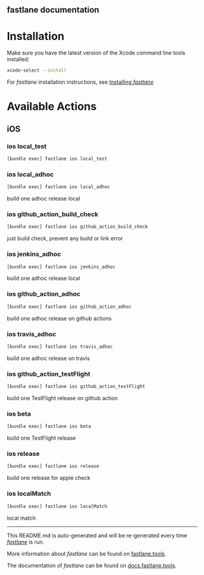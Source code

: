 fastlane documentation
----

# Installation

Make sure you have the latest version of the Xcode command line tools installed:

```sh
xcode-select --install
```

For _fastlane_ installation instructions, see [Installing _fastlane_](https://docs.fastlane.tools/#installing-fastlane)

# Available Actions

## iOS

### ios local_test

```sh
[bundle exec] fastlane ios local_test
```



### ios local_adhoc

```sh
[bundle exec] fastlane ios local_adhoc
```

build one adhoc release local

### ios github_action_build_check

```sh
[bundle exec] fastlane ios github_action_build_check
```

just build check, prevent any build or link error

### ios jenkins_adhoc

```sh
[bundle exec] fastlane ios jenkins_adhoc
```

build one adhoc release local

### ios github_action_adhoc

```sh
[bundle exec] fastlane ios github_action_adhoc
```

build one adhoc release on github actions

### ios travis_adhoc

```sh
[bundle exec] fastlane ios travis_adhoc
```

build one adhoc release on travis

### ios github_action_testFlight

```sh
[bundle exec] fastlane ios github_action_testFlight
```

build one TestFlight release on github action

### ios beta

```sh
[bundle exec] fastlane ios beta
```

build one TestFlight release

### ios release

```sh
[bundle exec] fastlane ios release
```

build one release for apple check

### ios localMatch

```sh
[bundle exec] fastlane ios localMatch
```

local match

----

This README.md is auto-generated and will be re-generated every time [_fastlane_](https://fastlane.tools) is run.

More information about _fastlane_ can be found on [fastlane.tools](https://fastlane.tools).

The documentation of _fastlane_ can be found on [docs.fastlane.tools](https://docs.fastlane.tools).
